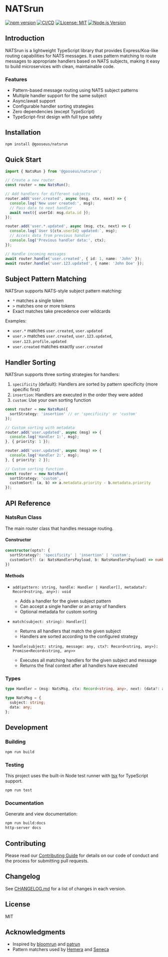 # NATSrun

[![npm version](https://img.shields.io/npm/v/@gooseus/natsrun.svg)](https://www.npmjs.com/package/@gooseus/natsrun)
[![CI/CD](https://github.com/Gooseus/natsrun/actions/workflows/ci.yml/badge.svg)](https://github.com/Gooseus/natsrun/actions/workflows/ci.yml)
[![License: MIT](https://img.shields.io/badge/License-MIT-yellow.svg)](https://opensource.org/licenses/MIT)
[![Node.js Version](https://img.shields.io/badge/node-%3E%3D20-brightgreen)](https://nodejs.org/)

## Introduction

NATSrun is a lightweight TypeScript library that provides Express/Koa-like routing capabilities for NATS messages. It uses pattern matching to route messages to appropriate handlers based on NATS subjects, making it easy to build microservices with clean, maintainable code.

### Features

- Pattern-based message routing using NATS subject patterns
- Multiple handler support for the same subject
- Async/await support
- Configurable handler sorting strategies
- Zero dependencies (except TypeScript)
- TypeScript-first design with full type safety

## Installation

```bash
npm install @gooseus/natsrun
```

## Quick Start

```typescript
import { NatsRun } from '@gooseus/natsrun';

// Create a new router
const router = new NatsRun();

// Add handlers for different subjects
router.add('user.created', async (msg, ctx, next) => {
  console.log('New user created:', msg);
  // Pass data to next handler
  await next({ userId: msg.data.id });
});

router.add('user.*.updated', async (msg, ctx, next) => {
  console.log(`User ${ctx.userId} updated:`, msg);
  // Access data from previous handler
  console.log('Previous handler data:', ctx);
});

// Handle incoming messages
await router.handle('user.created', { id: 1, name: 'John' });
await router.handle('user.123.updated', { name: 'John Doe' });
```

## Subject Pattern Matching

NATSrun supports NATS-style subject pattern matching:

- `*` matches a single token
- `>` matches one or more tokens
- Exact matches take precedence over wildcards

Examples:
- `user.*` matches `user.created`, `user.updated`
- `user.>` matches `user.created`, `user.123.updated`, `user.123.profile.updated`
- `user.created` matches exactly `user.created`

## Handler Sorting

NATSrun supports three sorting strategies for handlers:

1. `specificity` (default): Handlers are sorted by pattern specificity (more specific first)
2. `insertion`: Handlers are executed in the order they were added
3. `custom`: Use your own sorting function

```typescript
const router = new NatsRun({
  sortStrategy: 'insertion' // or 'specificity' or 'custom'
});

// Custom sorting with metadata
router.add('user.updated', async (msg) => {
  console.log('Handler 1:', msg);
}, { priority: 1 });

router.add('user.updated', async (msg) => {
  console.log('Handler 2:', msg);
}, { priority: 2 });

// Custom sorting function
const router = new NatsRun({
  sortStrategy: 'custom',
  customSort: (a, b) => a.metadata.priority - b.metadata.priority
});
```

## API Reference

### NatsRun Class

The main router class that handles message routing.

#### Constructor

```typescript
constructor(opts?: {
  sortStrategy?: 'specificity' | 'insertion' | 'custom';
  customSort?: (a: NatsHandlersPayload, b: NatsHandlersPayload) => number;
})
```

#### Methods

- `add(pattern: string, handle: Handler | Handler[], metadata?: Record<string, any>): void`
  - Adds a handler for the given subject pattern
  - Can accept a single handler or an array of handlers
  - Optional metadata for custom sorting

- `match(subject: string): Handler[]`
  - Returns all handlers that match the given subject
  - Handlers are sorted according to the configured strategy

- `handle(subject: string, message: any, ctx?: Record<string, any>): Promise<Record<string, any>>`
  - Executes all matching handlers for the given subject and message
  - Returns the final context after all handlers have executed

### Types

```typescript
type Handler = (msg: NatsMsg, ctx: Record<string, any>, next: (data?: any) => Promise<Record<string, any> | void>) => Promise<Record<string, any> | void>;

type NatsMsg = {
  subject: string;
  data: any;
};
```

## Development

### Building

```bash
npm run build
```

### Testing

This project uses the built-in Node test runner with [tsx](https://github.com/privatenumber/tsx) for TypeScript support.

```bash
npm run test
```

### Documentation

Generate and view documentation:

```bash
npm run build:docs
http-server docs
```

## Contributing

Please read our [Contributing Guide](CONTRIBUTING.md) for details on our code of conduct and the process for submitting pull requests.

## Changelog

See [CHANGELOG.md](CHANGELOG.md) for a list of changes in each version.

## License

MIT

## Acknowledgments

- Inspired by [bloomrun](https://github.com/mcollina/bloomrun) and [patrun](https://github.com/rjrodger/patrun)
- Pattern matchers used by [Hemera](https://github.com/hemerajs/hemera) and [Seneca](https://github.com/senecajs/seneca)
